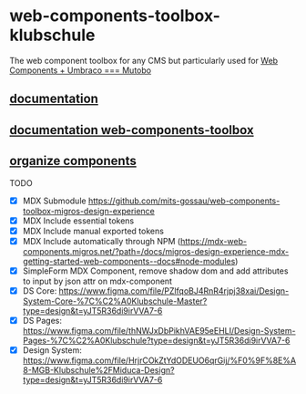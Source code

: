 # web-components-toolbox-klubschule
The web component toolbox for any CMS but particularly used for [Web Components + Umbraco === Mutobo](http://mutobo.ch/)

## [documentation](https://github.com/mits-gossau/web-components-toolbox/tree/master/docs/README.md)
## [documentation web-components-toolbox](https://github.com/mits-gossau/web-components-toolbox-klubschule/tree/master/docs/README.md)

## [organize components](https://wiki.migros.net/display/OCC/Web+Components+CMS+Template)

TODO

- [x] MDX Submodule https://github.com/mits-gossau/web-components-toolbox-migros-design-experience
- [x] MDX Include essential tokens
- [x] MDX Include manual exported tokens
- [x] MDX Include automatically through NPM (https://mdx-web-components.migros.net/?path=/docs/migros-design-experience-mdx-getting-started-web-components--docs#node-modules)
- [x] SimpleForm MDX Component, remove shadow dom and add attributes to input by json attr on mdx-component
- [x] DS Core: https://www.figma.com/file/PZlfqoBJ4RnR4rjpj38xai/Design-System-Core-%7C%C2%A0Klubschule-Master?type=design&t=yJT5R36di9irVVA7-6
- [x] DS Pages: https://www.figma.com/file/thNWJxDbPikhVAE95eEHLI/Design-System-Pages-%7C%C2%A0Klubschule?type=design&t=yJT5R36di9irVVA7-6
- [x] Design System: https://www.figma.com/file/HrjrCOkZtYdODEUO6qrGij/%F0%9F%8E%A8-MGB-Klubschule%2FMiduca-Design?type=design&t=yJT5R36di9irVVA7-6
